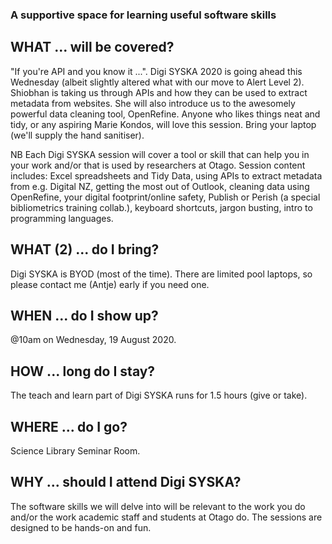### A supportive space for learning useful software skills

## WHAT ... will be covered?
"If you're API and you know it ...". Digi SYSKA 2020 is going ahead this Wednesday (albeit slightly altered what with our move to Alert Level 2). Shiobhan is taking us through APIs and how they can be used to extract metadata from websites. She will also introduce us to the awesomely powerful data cleaning tool, OpenRefine. Anyone who likes things neat and tidy, or any aspiring Marie Kondos, will love this session. Bring your laptop (we'll supply the hand sanitiser).  

NB Each Digi SYSKA session will cover a tool or skill that can help you in your work and/or that is used by researchers at Otago. Session content includes: Excel spreadsheets and Tidy Data, using APIs to extract metadata from e.g. Digital NZ, getting the most out of Outlook, cleaning data using OpenRefine, your digital footprint/online safety, Publish or Perish (a special bibliometrics training collab.), keyboard shortcuts, jargon busting, intro to programming languages.   

## WHAT (2) ... do I bring?
Digi SYSKA is BYOD (most of the time). There are limited pool laptops, so please contact me (Antje) early if you need one. 

## WHEN ... do I show up?
@10am on Wednesday, 19 August 2020. 

## HOW ... long do I stay?
The teach and learn part of Digi SYSKA runs for 1.5 hours (give or take).

## WHERE ... do I go?
Science Library Seminar Room.

## WHY ... should I attend Digi SYSKA?
The software skills we will delve into will be relevant to the work you do and/or the work academic staff and students at Otago do. The sessions are designed to be hands-on and fun. 

